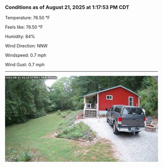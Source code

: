 ### Conditions as of August 21, 2025 at 1:17:53 PM CDT 

Temperature: 76.50 &deg;F

Feels like: 76.50 &deg;F

Humidity: 84%

Wind Direction: NNW

Windspeed: 0.7 mph

Wind Gust: 0.7 mph

---

<img src="./images/latest.jpeg"/>

